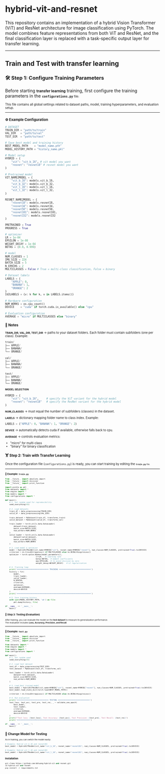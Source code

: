 # hybrid-vit-and-resnet

This repository contains an implementation of a hybrid Vision Transformer (ViT) and ResNet architecture for image classification using PyTorch.
The model combines feature representations from both ViT and ResNet, and the final classification layer is replaced with a task-specific output layer for transfer learning. 

---

## Train and Test with transfer learning

### 🛠 Step 1: Configure Training Parameters
Before starting <small>**transfer learning**</small> training, first configure the training parameters in the <small>**`configurations.py`**<small> file:

This file contains all global settings related to dataset paths, model, training hyperparameters, and evaluation setup.  

---

### ⚙️ Example Configuration

```python
# DATASET 
TRAIN_DIR = "path/to/train"
VAL_DIR   = "path/to/val"
TEST_DIR  = "path/to/test"

# Save best model and training history
BEST_MODEL_PATH    = "model_name.pth"
MODEL_HISTORY_PATH = "history_name.pkl"

# Model setup
HYBRID = {
    "vit": "vit_b_16", # vit model you want
    "resnet": "resnet18" # resnet model you want
}

# Pretrained model
VIT_NAME2MODEL = {
    "vit_b_16": models.vit_b_16,
    "vit_b_32": models.vit_b_32,
    "vit_l_16": models.vit_l_16,
    "vit_l_32": models.vit_l_32,
}

RESNET_NAME2MODEL = {
    "resnet18": models.resnet18,
    "resnet34": models.resnet34,
    "resnet50": models.resnet50,
    "resnet101": models.resnet101,
    "resnet152": models.resnet152
}

PRETRAINED = True
PROGRESS = True

# optimizer
LR = 1e-04
EPSILON = 1e-08
WEIGHT_DECAY = 1e-04
BETAS = (0.9, 0.999)

# model
NUM_CLASSES = 1
IMG_SIZE = 224
BATCH_SIZE = 5
N_EPOCHS = 2
MULTICLASSES = False # True = multi-class classification, False = binary

# Dataset labels
LABELS = {
    "APPLE": 0,
    "BANANA": 1,
    "ORANGE": 2
}
Id2LABELS = {v: k for k, v in LABELS.items()}

# Hardware configuration
NUM_WORKS = os.cpu_count()
DEVICE    = "cuda" if torch.cuda.is_available() else "cpu"

# Evaluation configuration
AVERAGE = "micro" if MULTICLASSES else "binary"
```

### 📌 Notes
<small>**TRAIN_DIR, VAL_DIR, TEST_DIR**</small>
→ paths to your dataset folders. Each folder must contain subfolders (one per class).
Example:

```python
train/
├── APPLE/
├── BANANA/
└── ORANGE/

val/
├── APPLE/
├── BANANA/
└── ORANGE/

test/
├── APPLE/
├── BANANA/
└── ORANGE/
````
<small>**MODEL SELECTION**</small>
```python
HYBRID = {
    "vit": "vit_b_16",     # specify the ViT variant for the hybrid model
    "resnet": "resnet18"   # specify the ResNet variant for the hybrid model
}
```

<small>**NUM_CLASSES**</small>
→ must equal the number of subfolders (classes) in the dataset.

<small>**LABELS**</small>
→ dictionary mapping folder name to class index.
Example:
```python
LABELS = {"APPLE": 0, "BANANA": 1, "ORANGE": 2}
```

<small>**DEVICE**</small>
→ automatically detects cuda if available, otherwise falls back to cpu.

<small>**AVERAGE**</small>
→ controls evaluation metrics:
- "micro" for multi-class
- "binary" for binary classification

### 🏋️ Step 2: Train with Transfer Learning

Once the configuration file (`configurations.py`) is ready, you can start training by editing the <small>**`train.py`**<small> file.

---

### 📂 Example: `train.py`

```python
from __future__ import absolute_import
from __future__ import division
from __future__ import print_function

import pickle as pkl
from datasets import *
from engine import *
from models import *
from configurations import *

def main():
    # 1. Set random seed for reproducibility
    seed_everything(43)
    
    # 2. Load datasets
    train_df = data_preprocessing(TRAIN_DIR)
    valid_df = data_preprocessing(VAL_DIR)
    
    train_dataset = MyDataset(train_df, transforms_train)
    valid_dataset = MyDataset(valid_df, transforms_val)

    train_loader = torch.utils.data.DataLoader(
        dataset=train_dataset,
        batch_size=BATCH_SIZE,
        num_workers=NUM_WORKS
    )
    valid_loader = torch.utils.data.DataLoader(
        dataset=valid_dataset,
        batch_size=BATCH_SIZE,
        num_workers=NUM_WORKS
    )

    # 3. Load model & optimizer
    model = HybridViTResNet(vit_name=HYBRID["vit"], resnet_name=HYBRID["resnet"], num_classes=NUM_CLASSES, pretrained=True).to(DEVICE)
    criterion = nn.CrossEntropyLoss() if MULTICLASSES else nn.BCEWithLogitsLoss() 
    optimizer = torch.optim.Adamax(model.parameters(), 
                             lr=LR,   # learning rate 
                             betas=BETAS,  # moment coefficients
                             eps=EPSILON,  # to avoid division by zero
                             weight_decay=WEIGHT_DECAY)   # L2 regularization 

    # 4. Training loop
    print('============================== TRAINING ==============================')
    history = fit(
        model, 
        train_loader, 
        valid_loader, 
        N_EPOCHS, 
        criterion, 
        optimizer, 
        average=AVERAGE, 
        device=DEVICE
    )
    print('======================================================================')

    # 5. Save training history
    with open(MODEL_HISTORY_PATH, 'wb') as file:
        pkl.dump(history, file)

if __name__ == '__main__':
    main()
```

### 🧪 Step 3: Testing (Evaluation)

After training, you can evaluate the model on the **test dataset** to measure its generalization performance.  
The evaluation includes **Loss, Accuracy, Precision, and Recall**.

---

### 📂 Example: `test.py`

```python
from __future__ import absolute_import
from __future__ import division
from __future__ import print_function

from datasets import *
from engine import *
from models import *
from configurations import *

def main():
    # 1. Set random seed
    seed_everything(43)
    
    # 2. Load test dataset
    test_df = data_preprocessing(TEST_DIR)
    test_dataset = MyDataset(test_df, transforms_val)

    test_loader = torch.utils.data.DataLoader(
        dataset=test_dataset,
        batch_size=BATCH_SIZE,
        num_workers=NUM_WORKS
    )

    # 3. Load best trained model
    best_model = HybridViTResNet(vit_name=HYBRID["vit"], resnet_name=HYBRID["resnet"], num_classes=NUM_CLASSES, pretrained=True).to(DEVICE)
    best_model.load_state_dict(torch.load(BEST_MODEL_PATH))

    criterion = nn.CrossEntropyLoss() if MULTICLASSES else nn.BCEWithLogitsLoss() 

    # 4. Run evaluation
    print('============================== TESTING ==============================')
    test_loss, test_acc, test_pre, test_rec, _ = validate_one_epoch(
        best_model, 
        test_loader, 
        criterion, 
        average=AVERAGE, 
        device=DEVICE
    )
    print(f"Test loss: {test_loss}, Test Accuracy: {test_acc}, Test Precision: {test_pre}, Test Recall: {test_rec}")
    print('=====================================================================')

if __name__ == '__main__':
    main()
```

## 📌 Change Model for Testing
As in training, you can switch the model easily:

```python
# Example: Hybrid vit_b_16 and resnet101
best_model = HybridViTResNet(vit_name="vit_b_16", resnet_name="resnet101", num_classes=NUM_CLASSES, pretrained=True).to(DEVICE)

# Example: Hybrid vit_l_16 and resnet101
best_model = HybridViTResNet(vit_name="vit_l_16", resnet_name="resnet101", num_classes=NUM_CLASSES, pretrained=True).to(DEVICE)

```

### Installation
```python
git clone https://github.com/ddtuong/hybrid-vit-and-resnet.git
cd hybrid-vit-and-resnet
pip install -r requirements.txt
```

